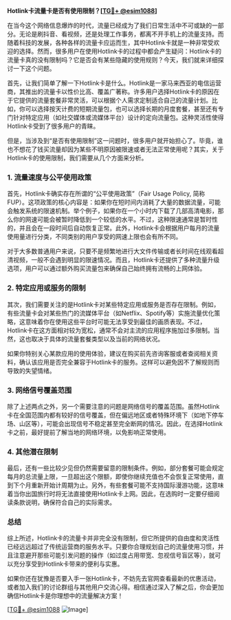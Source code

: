 **Hotlink卡流量卡是否有使用限制？[[TG💪+ @esim1088](https://t.me/s/esim1088)]**

在当今这个网络信息爆炸的时代，流量已经成为了我们日常生活中不可或缺的一部分。无论是刷抖音、看视频，还是处理工作事务，都离不开手机上的流量支持。而随着科技的发展，各种各样的流量卡应运而生，其中Hotlink卡就是一种非常受欢迎的选择。然而，很多用户在使用Hotlink卡的过程中都会产生疑问：Hotlink卡的流量卡真的没有限制吗？它是否会有某些隐藏的使用规则？今天，我们就来详细探讨一下这个问题。

首先，让我们简单了解一下Hotlink卡是什么。Hotlink是一家马来西亚的电信运营商，其推出的流量卡以性价比高、覆盖广著称。许多用户选择Hotlink卡的原因在于它提供的流量套餐非常灵活，可以根据个人需求定制适合自己的流量计划。比如，你可以选择按天计费的短期流量包，也可以选择长期的月度套餐，甚至还有专门针对特定应用（如社交媒体或流媒体平台）设计的定向流量包。这种灵活性使得Hotlink卡受到了很多用户的青睐。

但是，当涉及到“是否有使用限制”这一问题时，很多用户就开始担心了。毕竟，谁也不想花了钱买流量却因为某些不明原因被限速或者无法正常使用呢？其实，关于Hotlink卡的使用限制，我们需要从几个方面来分析。

### 1. **流量速度与公平使用政策**

首先，Hotlink卡确实存在所谓的“公平使用政策”（Fair Usage Policy, 简称FUP）。这项政策的核心内容是：如果你在短时间内消耗了大量的数据流量，可能会触发系统的限速机制。举个例子，如果你在一个小时内下载了几部高清电影，那么你的网速可能会被暂时降低到一个较低的水平。不过，这种限速通常是暂时性的，并且会在一段时间后自动恢复正常。此外，Hotlink卡会根据用户每月的流量使用量进行分类，不同类别的用户享受的网速上限也会有所不同。

对于大多数普通用户来说，只要不是频繁地进行大文件传输或者长时间在线观看超清视频，一般不会遇到明显的限速情况。而且，Hotlink卡还提供了多种流量升级选项，用户可以通过额外购买流量包来确保自己始终拥有流畅的上网体验。

### 2. **特定应用或服务的限制**

其次，我们需要关注的是Hotlink卡对某些特定应用或服务是否存在限制。例如，有些流量卡会对某些热门的流媒体平台（如Netflix、Spotify等）实施流量优化策略，这意味着你在使用这些平台时可能无法享受到最佳的画质表现。不过，Hotlink卡在这方面相对较为宽松，通常不会对主流的应用程序施加过多限制。当然，这也取决于具体的流量套餐类型以及当前的网络状况。

如果你特别关心某款应用的使用体验，建议在购买前先咨询客服或者查阅相关资料，确认该应用是否完全兼容于Hotlink卡的服务。这样可以避免因不了解规则而导致的失望情绪。

### 3. **网络信号覆盖范围**

除了上述两点之外，另一个需要注意的问题是网络信号的覆盖范围。虽然Hotlink卡在全国范围内都有较好的信号覆盖，但在偏远地区或者特殊环境下（如地下停车场、山区等），可能会出现信号不稳定甚至完全断网的情况。因此，在选择Hotlink卡之前，最好提前了解当地的网络环境，以免影响正常使用。

### 4. **其他潜在限制**

最后，还有一些比较少见但仍然需要留意的限制条件。例如，部分套餐可能会规定每月的总流量上限，一旦超出这个限额，即使你继续充值也不会恢复正常使用，直到下个月重新开始计周期为止。另外，有些套餐可能不支持国际漫游功能，这意味着当你出国旅行时将无法直接使用Hotlink卡上网。因此，在选购时一定要仔细阅读条款说明，确保符合自己的实际需求。

### 总结

综上所述，Hotlink卡的流量卡并非完全没有限制，但它所提供的自由度和灵活性已经远远超过了传统运营商的服务水平。只要你合理规划自己的流量使用习惯，并且注意避开那些可能引发问题的操作（如过度占用带宽、忽视信号盲区等），就可以充分享受到Hotlink卡带来的便利与实惠。

如果你还在犹豫是否要入手一张Hotlink卡，不妨先去官网查看最新的优惠活动，或者加入我们的讨论群组与其他用户交流心得。相信通过深入了解之后，你会更加确信Hotlink卡是你理想中的流量解决方案！

[[TG💪+ @esim1088](https://t.me/s/esim1088) ![Image](https://i.postimg.cc/4NQfJmqS/Snipaste-2025-05-13-00-14-12.png)]